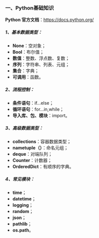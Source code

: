 ### 一、Python基础知识

**Python 官方文档**：https://docs.python.org/

##### 1、基本数据类型：

- **None**：空对象；
- **Bool**：布尔值；
- **数值**：整数、浮点数、复数；
- **序列**：字符串、列表、元组；
- **集合**：字典；
- **可调用**：函数。
    
##### 2、流程控制：

- **条件语句**：if...else；
- **循环语句**：for...in,while；
- **导入库、包、模块**：import。
    
##### 3、高级数据类型：

- **collections**：容器数据类型；
- **nametuple（）**：命名元组；
- **deque**：对端队列；
- **Counter**：计数器；
- **OrderedDict**：有顺序的字典。
    
##### 4、常见模块：

- **time**；
- **datetime**；
- **logging**；
- **random**；
- **json**；
- **pathlib**；
- **os.path**。